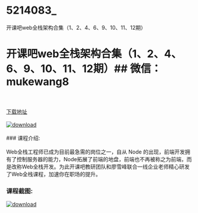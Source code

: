 # 5214083_
开课吧web全栈架构合集（1、2、4、6、9、10、11、12期）
# 开课吧web全栈架构合集（1、2、4、6、9、10、11、12期）## 微信：mukewang8
<br/></br>[下载地址](http://www.36tz.cn/article/5214083 "下载地址")
<br/></br>[![download](http://36tz.cn/muke_img/2020_06_1-110-300x233.png "下载地址")](http://www.36tz.cn/article/5214083 "下载地址")
<br/></br>### 课程介绍:<br/></br>Web全栈工程师已成为目前最急需的岗位之一，自从 Node 的出现，前端开发拥有了控制服务器的能力，Node拓展了前端的地盘，前端也不再被称之为前端，而是改称Web全栈开发。为此开课吧教研团队和廖雪峰联合一线企业老师精心研发了Web全栈课程，加速你在职场的提升。

### 课程截图:
[![download](http://36tz.cn/muke_img/2020_06_2-123.png "下载地址")](http://www.36tz.cn/article/5214083 "下载地址")
